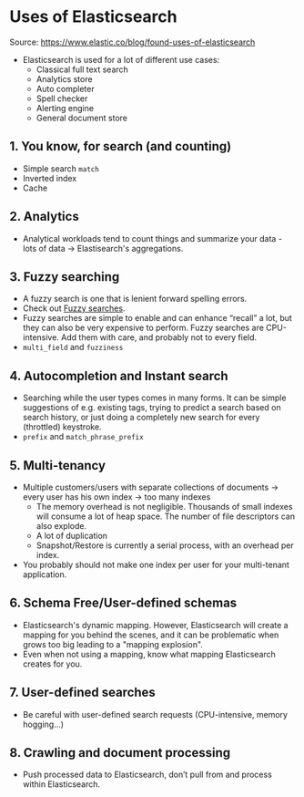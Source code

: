 # Uses of Elasticsearch

Source: <https://www.elastic.co/blog/found-uses-of-elasticsearch>

- Elasticsearch is used for a lot of different use cases:
    - Classical full text search
    - Analytics store
    - Auto completer
    - Spell checker
    - Alerting engine
    - General document store

## 1. You know, for search (and counting)

- Simple search `match`
- Inverted index
- Cache

## 2. Analytics

- Analytical workloads tend to count things and summarize your data - lots of data -> Elastisearch's aggregations.

## 3. Fuzzy searching

- A fuzzy search is one that is lenient forward spelling errors.
- Check out [Fuzzy searches](https://www.elastic.co/blog/found-fuzzy-search/).
- Fuzzy searches are simple to enable and can enhance “recall” a lot, but they can also be very expensive to perform. Fuzzy searches are CPU-intensive. Add them with care, and probably not to every field.
- `multi_field` and `fuzziness`

## 4. Autocompletion and Instant search

- Searching while the user types comes in many forms. It can be simple suggestions of e.g. existing tags, trying to predict a search based on search history, or just doing a completely new search for every (throttled) keystroke.
- `prefix` and `match_phrase_prefix`

## 5. Multi-tenancy

- Multiple customers/users with separate collections of documents -> every user has his own index -> too many indexes
  - The memory overhead is not negligible. Thousands of small indexes will consume a lot of heap space. The number of file descriptors can also explode.
  - A lot of duplication
  - Snapshot/Restore is currently a serial process, with an overhead per index.
- You probably should not make one index per user for your multi-tenant application.

## 6. Schema Free/User-defined schemas

- Elasticsearch's dynamic mapping. However, Elasticsearch will create a mapping for you behind the scenes, and it can be problematic when grows too big leading to a "mapping explosion".
- Even when not using a mapping, know what mapping Elasticsearch creates for you.

## 7. User-defined searches

- Be careful with user-defined search requests (CPU-intensive, memory hogging...)

## 8. Crawling and document processing

- Push processed data to Elasticsearch, don’t pull from and process within Elasticsearch.
